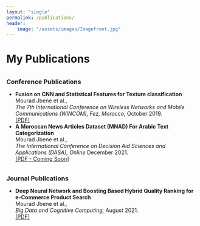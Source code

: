 ```yaml
---
layout: "single"
permalink: /publications/
header:
    image: "/assets/images/Imagefront.jpg"
---
```



 <h1>My Publications</h1>
<h3 style="margin-bottom:0px;padding-top:10px;">Conference Publications</h3>
<ul>
    <li>
        <b>Fusion on CNN and Statistical Features for Texture classification</b>
        <br>Mourad Jbene et al., <br>
        <i>
            The 7th International Conference on Wireless Networks and Mobile Communications
            (WINCOM), Fez, Morocco,
        </i> October 2019.<br />
        <a href="https://doi.org/10.1109/WINCOM47513.2019.8942469" target="_blank">[PDF]</a>
    </li>
    <li>
        <b>A Moroccan News Articles Dataset (MNAD) For Arabic Text Categorization</b>
        <br>Mourad Jbene et al., <br>
        <i>
            The International Conference on Decision Aid Sciences and Applications
            (DASA), Online
        </i> December 2021.<br />
        <a href="">[PDF - Coming Soon]</a>
    </li>
</ul>

<h3 style="margin-bottom:0px;padding-top:10px;">Journal Publications</h3>
<ul>
    <li>
        <b>Deep Neural Network and Boosting Based Hybrid Quality Ranking for e-Commerce Product Search</b>
        <br>Mourad Jbene et al., <br>
        <i>
            Big Data and Cognitive Computing,
        </i> August 2021.<br />
        <a href="https://doi.org/10.3390/bdcc5030035" target="_blank">[PDF]</a>
    </li>
</ul>